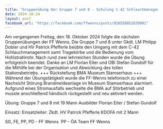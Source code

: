 ```yaml
---
title: "Gruppenübung der Gruppe 7 und 8 - Schulung C-42 Schlauchmanagement / Rückstellung BMA Museum Stamserhaus"
date: 2024-10-24
layout: post
facebook_url: "https://facebook.com/ffwenns/posts/926558852839901"
---
```


Am vergangenen Freitag, den 18. Oktober 2024 folgte die nächsten Gruppenübungen der FF Wenns. Die Gruppe 7 und 8 unter Gkdt. LM Philipp Dobler und HV Patrick Pfefferle beübte den Umgang mit dem C-42 Schlauchmanagement samt Tragekörbe und die Bedienung vom Hohlstrahlrohr. Nach rund zwei lehrreichen Stunden wurde die Übung erfolgreich beendet. Danke an LM Florian Eiter und OBI Stefan Gundolf für die Mithilfe bei der Organisation und Abwicklung des tollen Stationsbetriebs.
+++ Rückstellung BMA Museum Stamserhaus +++
Während der Übungstätigkeit wurde die FF-Wenns telefonisch zu einer Nachsicht Störung Brandmeldeanlage im Museum Stamserhaus alarmiert. Aufgrund eines Stromausfalls wechselte die BMA auf Störbetrieb und musste anschließend händisch rückgestellt und neu aktiviert werden. 

Übung:
 Gruppe 7 und 8 mit 19 Mann
 Ausbilder Florian Eiter / Stefan Gundolf

Einsatz:
 Einsatzleiter: Zkdt. HV Patrick Pfefferle
 KDOFA mit 2 Mann

 SG, FE, PP, PD - FF Wenns
️ PP - ÖA Team FF Wenns